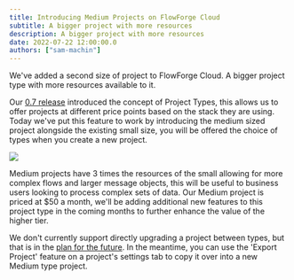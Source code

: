 ```yaml
---
title: Introducing Medium Projects on FlowForge Cloud
subtitle: A bigger project with more resources
description: A bigger project with more resources
date: 2022-07-22 12:00:00.0
authors: ["sam-machin"]
---
```

We've added a second size of project to FlowForge Cloud. A bigger project type with more resources available to it.
<!--more-->

Our [0.7 release](https://flowforge.com/blog/2022/07/flowforge-07-released/) introduced the concept of Project Types, this allows us to offer projects at different price points based on the stack they are using.
Today we've put this feature to work by introducing the medium sized project alongside the existing small size, you will be offered the choice of types when you create a new project.

![](../images/project-type.png)

Medium projects have 3 times the resources of the small allowing for more complex flows and larger message objects, this will be useful to business users looking to process complex sets of data.
Our Medium project is priced at $50 a month, we'll be adding additional new features to this project type in the coming months to further enhance the value of the higher tier.

We don't currently support directly upgrading a project between types, but that is in the [plan for the future](https://github.com/flowforge/flowforge/issues/595). In the meantime, you can use the 'Export Project' feature on a project's settings tab to copy it over into a new Medium type project.




